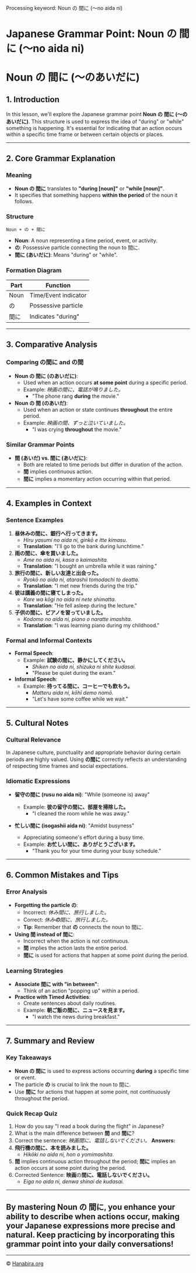 Processing keyword: Noun の 間に (〜no aida ni)
# Japanese Grammar Point: Noun の 間に (〜no aida ni)
# Noun の 間に (〜のあいだに)
## 1. Introduction
In this lesson, we'll explore the Japanese grammar point **Noun の 間に (〜のあいだに)**. This structure is used to express the idea of "during" or "while" something is happening. It's essential for indicating that an action occurs within a specific time frame or between certain objects or places.

---
## 2. Core Grammar Explanation
### Meaning
- **Noun の 間に** translates to **"during [noun]"** or **"while [noun]"**.
- It specifies that something happens **within the period** of the noun it follows.
### Structure
```plaintext
Noun + の + 間に
```
- **Noun**: A noun representing a time period, event, or activity.
- **の**: Possessive particle connecting the noun to 間に.
- **間に (あいだに)**: Means "during" or "while".
### Formation Diagram
| Part     | Function             |
|----------|----------------------|
| Noun     | Time/Event indicator |
| の       | Possessive particle  |
| 間に     | Indicates "during"   |
---
## 3. Comparative Analysis
### Comparing **の間に** and **の間**
- **Noun の 間に (のあいだに)**:
  - Used when an action occurs **at some point** during a specific period.
  - Example: *映画の間に、電話が鳴りました。*
    - "The phone rang **during** the movie."
- **Noun の 間 (のあいだ)**:
  - Used when an action or state continues **throughout** the entire period.
  - Example: *映画の間、ずっと泣いていました。*
    - "I was crying **throughout** the movie."
### Similar Grammar Points
- **間 (あいだ) vs. 間に (あいだに)**:
  - Both are related to time periods but differ in duration of the action.
  - **間** implies continuous action.
  - **間に** implies a momentary action occurring within that period.
---
## 4. Examples in Context
### Sentence Examples
1. **昼休みの間に、銀行へ行ってきます。**
   - *Hiru yasumi no aida ni, ginkō e itte kimasu.*
   - **Translation**: "I'll go to the bank during lunchtime."
2. **雨の間に、傘を買いました。**
   - *Ame no aida ni, kasa o kaimashita.*
   - **Translation**: "I bought an umbrella while it was raining."
3. **旅行の間に、新しい友達と出会った。**
   - *Ryokō no aida ni, atarashii tomodachi to deatta.*
   - **Translation**: "I met new friends during the trip."
4. **彼は講義の間に寝てしまった。**
   - *Kare wa kōgi no aida ni nete shimatta.*
   - **Translation**: "He fell asleep during the lecture."
5. **子供の間に、ピアノを習っていました。**
   - *Kodomo no aida ni, piano o naratte imashita.*
   - **Translation**: "I was learning piano during my childhood."
### Formal and Informal Contexts
- **Formal Speech**:
  - Example: **試験の間に、静かにしてください。**
    - *Shiken no aida ni, shizuka ni shite kudasai.*
    - "Please be quiet during the exam."
- **Informal Speech**:
  - Example: **待ってる間に、コーヒーでも飲もう。**
    - *Matteru aida ni, kōhī demo nomō.*
    - "Let's have some coffee while we wait."
---
## 5. Cultural Notes
### Cultural Relevance
In Japanese culture, punctuality and appropriate behavior during certain periods are highly valued. Using **の間に** correctly reflects an understanding of respecting time frames and social expectations.
### Idiomatic Expressions
- **留守の間に (rusu no aida ni)**: "While (someone is) away"
  - Example: **彼の留守の間に、部屋を掃除した。**
    - "I cleaned the room while he was away."
  
- **忙しい間に (isogashii aida ni)**: "Amidst busyness"
  - Appreciating someone's effort during a busy time.
  - Example: **お忙しい間に、ありがとうございます。**
    - "Thank you for your time during your busy schedule."
---
## 6. Common Mistakes and Tips
### Error Analysis
- **Forgetting the particle の**:
  - Incorrect: *休み間に、旅行しました。*
  - Correct: *休み**の**間に、旅行しました。*
  - **Tip**: Remember that **の** connects the noun to 間に.
- **Using 間 instead of 間に**:
  - Incorrect when the action is not continuous.
  - **間** implies the action lasts the entire period.
  - **間に** is used for actions that happen at some point during the period.
### Learning Strategies
- **Associate **間に** with "in between"**:
  - Think of an action "popping up" within a period.
- **Practice with Timed Activities**:
  - Create sentences about daily routines.
  - Example: **朝ご飯の間に、ニュースを見ます。**
    - "I watch the news during breakfast."
---
## 7. Summary and Review
### Key Takeaways
- **Noun の 間に** is used to express actions occurring **during** a specific time or event.
- The particle **の** is crucial to link the noun to 間に.
- Use **間に** for actions that happen at some point, not continuously throughout the period.
### Quick Recap Quiz
1. How do you say "I read a book during the flight" in Japanese?
2. What is the main difference between **間** and **間に**?
3. Correct the sentence: *映画間に、電話しないでください。*
**Answers:**
1. **飛行機の間に、本を読みました。**
   - *Hikōki no aida ni, hon o yomimashita.*
2. **間** implies continuous action throughout the period; **間に** implies an action occurs at some point during the period.
3. Corrected Sentence: **映画**の**間に、電話しないでください。**
   - *Eiga no aida ni, denwa shinai de kudasai.*
---
By mastering **Noun の 間に**, you enhance your ability to describe when actions occur, making your Japanese expressions more precise and natural. Keep practicing by incorporating this grammar point into your daily conversations!
---


---

© [Hanabira.org](https://hanabira.org)
